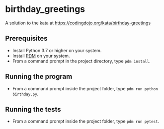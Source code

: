 # birthday_greetings
A solution to the kata at https://codingdojo.org/kata/birthday-greetings

## Prerequisites
* Install Python 3.7 or higher on your system.
* Install [PDM](https://pdm.fming.dev) on your system.
* From a command prompt in the project directory, type `pdm install`.

## Running the program
* From a command prompt inside the project folder, type `pdm run python birthday.py`.

## Running the tests
* From a command prompt inside the project folder, type `pdm run pytest`.
